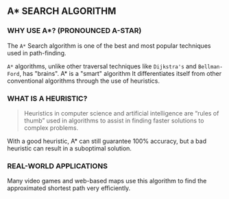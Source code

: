 ## A* SEARCH ALGORITHM

### WHY USE A*? (PRONOUNCED A-STAR)
The `A*` Search algorithm is one of the best and most popular techniques used in path-finding.

`A*` algorithms, unlike other traversal techniques like `Dijkstra's` and `Bellman-Ford`, has "brains". A* is a "smart" algorithm It differentiates itself from other conventional algorithms through the use of heuristics.

### WHAT IS A HEURISTIC?
> Heuristics in computer science and artificial intelligence are “rules of thumb” used in algorithms to assist in finding faster solutions to complex problems.

With a good heuristic, A* can still guarantee 100% accuracy, but a bad heuristic can result in a suboptimal solution.

### REAL-WORLD APPLICATIONS
Many video games and web-based maps use this algorithm to find the approximated shortest path very efficiently.


